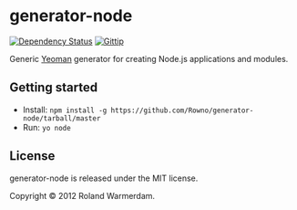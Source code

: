 generator-node
==============

[![Dependency Status](https://david-dm.org/Rowno/generator-node/status.svg)](https://david-dm.org/Rowno/generator-node)
[![Gittip](https://img.shields.io/gittip/Rowno.svg)](https://www.gittip.com/Rowno/)

Generic [Yeoman][] generator for creating Node.js applications and modules.


Getting started
---------------
 * Install: `npm install -g https://github.com/Rowno/generator-node/tarball/master`
 * Run: `yo node`


License
-------
generator-node is released under the MIT license.

Copyright © 2012 Roland Warmerdam.


[yeoman]: http://yeoman.io/
